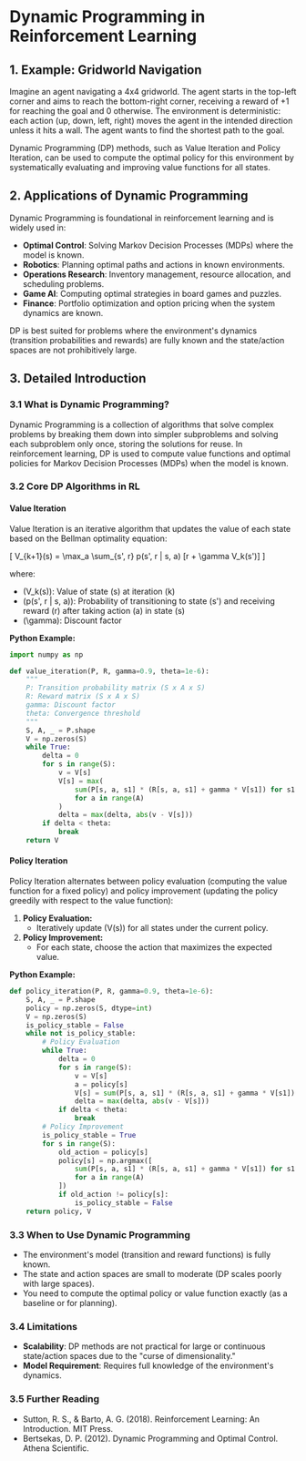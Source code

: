 # Dynamic Programming in Reinforcement Learning

## 1. Example: Gridworld Navigation

Imagine an agent navigating a 4x4 gridworld. The agent starts in the top-left corner and aims to reach the bottom-right corner, receiving a reward of +1 for reaching the goal and 0 otherwise. The environment is deterministic: each action (up, down, left, right) moves the agent in the intended direction unless it hits a wall. The agent wants to find the shortest path to the goal.

Dynamic Programming (DP) methods, such as Value Iteration and Policy Iteration, can be used to compute the optimal policy for this environment by systematically evaluating and improving value functions for all states.

## 2. Applications of Dynamic Programming

Dynamic Programming is foundational in reinforcement learning and is widely used in:

- **Optimal Control**: Solving Markov Decision Processes (MDPs) where the model is known.
- **Robotics**: Planning optimal paths and actions in known environments.
- **Operations Research**: Inventory management, resource allocation, and scheduling problems.
- **Game AI**: Computing optimal strategies in board games and puzzles.
- **Finance**: Portfolio optimization and option pricing when the system dynamics are known.

DP is best suited for problems where the environment's dynamics (transition probabilities and rewards) are fully known and the state/action spaces are not prohibitively large.

## 3. Detailed Introduction

### 3.1 What is Dynamic Programming?

Dynamic Programming is a collection of algorithms that solve complex problems by breaking them down into simpler subproblems and solving each subproblem only once, storing the solutions for reuse. In reinforcement learning, DP is used to compute value functions and optimal policies for Markov Decision Processes (MDPs) when the model is known.

### 3.2 Core DP Algorithms in RL

#### Value Iteration

Value Iteration is an iterative algorithm that updates the value of each state based on the Bellman optimality equation:

\[
V_{k+1}(s) = \max_a \sum_{s', r} p(s', r | s, a) [r + \gamma V_k(s')]
\]

where:
- \(V_k(s)\): Value of state \(s\) at iteration \(k\)
- \(p(s', r | s, a)\): Probability of transitioning to state \(s'\) and receiving reward \(r\) after taking action \(a\) in state \(s\)
- \(\gamma\): Discount factor

**Python Example:**

```python
import numpy as np

def value_iteration(P, R, gamma=0.9, theta=1e-6):
    """
    P: Transition probability matrix (S x A x S)
    R: Reward matrix (S x A x S)
    gamma: Discount factor
    theta: Convergence threshold
    """
    S, A, _ = P.shape
    V = np.zeros(S)
    while True:
        delta = 0
        for s in range(S):
            v = V[s]
            V[s] = max(
                sum(P[s, a, s1] * (R[s, a, s1] + gamma * V[s1]) for s1 in range(S))
                for a in range(A)
            )
            delta = max(delta, abs(v - V[s]))
        if delta < theta:
            break
    return V
```

#### Policy Iteration

Policy Iteration alternates between policy evaluation (computing the value function for a fixed policy) and policy improvement (updating the policy greedily with respect to the value function):

1. **Policy Evaluation:**
   - Iteratively update \(V(s)\) for all states under the current policy.
2. **Policy Improvement:**
   - For each state, choose the action that maximizes the expected value.

**Python Example:**

```python
def policy_iteration(P, R, gamma=0.9, theta=1e-6):
    S, A, _ = P.shape
    policy = np.zeros(S, dtype=int)
    V = np.zeros(S)
    is_policy_stable = False
    while not is_policy_stable:
        # Policy Evaluation
        while True:
            delta = 0
            for s in range(S):
                v = V[s]
                a = policy[s]
                V[s] = sum(P[s, a, s1] * (R[s, a, s1] + gamma * V[s1]) for s1 in range(S))
                delta = max(delta, abs(v - V[s]))
            if delta < theta:
                break
        # Policy Improvement
        is_policy_stable = True
        for s in range(S):
            old_action = policy[s]
            policy[s] = np.argmax([
                sum(P[s, a, s1] * (R[s, a, s1] + gamma * V[s1]) for s1 in range(S))
                for a in range(A)
            ])
            if old_action != policy[s]:
                is_policy_stable = False
    return policy, V
```

### 3.3 When to Use Dynamic Programming

- The environment's model (transition and reward functions) is fully known.
- The state and action spaces are small to moderate (DP scales poorly with large spaces).
- You need to compute the optimal policy or value function exactly (as a baseline or for planning).

### 3.4 Limitations

- **Scalability**: DP methods are not practical for large or continuous state/action spaces due to the "curse of dimensionality."
- **Model Requirement**: Requires full knowledge of the environment's dynamics.

### 3.5 Further Reading

- Sutton, R. S., & Barto, A. G. (2018). Reinforcement Learning: An Introduction. MIT Press.
- Bertsekas, D. P. (2012). Dynamic Programming and Optimal Control. Athena Scientific. 